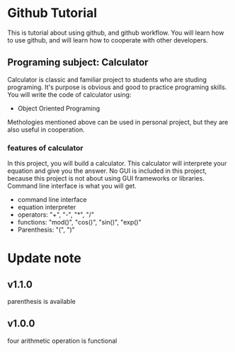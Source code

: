 # Github Tutorial

This is tutorial about using github, and github workflow.
You will learn how to use github, and will learn how to cooperate with other developers.

## Programing subject: Calculator

Calculator is classic and familiar project to students who are studing programing. It's purpose is obvious and good to practice programing skills. You will write the code of calculator using:

- Object Oriented Programing

Methologies mentioned above can be used in personal project, but they are also useful in cooperation.

### features of calculator

In this project, you will build a calculator. This calculator will interprete your equation and give you the answer. No GUI is included in this project, because this project is not about using GUI frameworks or libraries. Command line interface is what you will get.

- command line interface
- equation interpreter
- operators: "+", "-", "\*", "/"
- functions: "mod()", "cos()", "sin()", "exp()"
- Parenthesis: "(", ")"

# Update note

## v1.1.0

parenthesis is available

## v1.0.0

four arithmetic operation is functional
